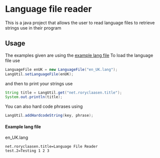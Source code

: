 # Language file reader
This is a java project that allows the user to read language files to retrieve strings use in their program

## Usage
The examples given are using the [example lang file](#example-lang-file)
To load the language file use
```java
LanguageFile enUK = new LanguageFile("en_UK.lang");
LangUtil.setLanguageFile(enUK);
```
and then to print your strings use
```java
String title = LangUtil.get("net.roryclaasen.title");
System.out.println(title);
```
You can also hard code phrases using
```java
LangUtil.addHardcodeString(key, phrase);
```
#### Example lang file
en_UK.lang
```
net.roryclaasen.title=Language File Reader
test.2=Testing 1 2 3
```
